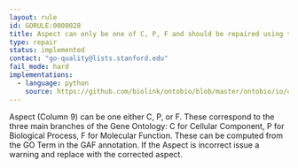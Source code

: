 ```yaml
---
layout: rule
id: GORULE:0000028
title: Aspect can only be one of C, P, F and should be repaired using the GO term
type: repair
status: implemented
contact: "go-quality@lists.stanford.edu"
fail_mode: hard
implementations:
  - language: python
    source: https://github.com/biolink/ontobio/blob/master/ontobio/io/qc.py
---
```

Aspect (Column 9) can be one either C, P, or F. These correspond to the three main
branches of the Gene Ontology: C for Cellular Component, P for Biological Process,
F for Molecular Function. These can be computed from the GO Term in the GAF
annotation. If the Aspect is incorrect issue a warning and replace with the
corrected aspect.

